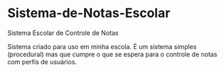 # Sistema-de-Notas-Escolar
Sistema Escolar de Controle de Notas

Sistema criado para uso em minha escola. É um sistema simples (procedural) mas que cumpre o que se espera para o controle de notas com perfis de usuários.
